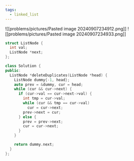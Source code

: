 ```yaml
---
tags:
  - linked_list
---
```



![[problems/pictures/Pasted image 20240907234912.png]]
![[problems/pictures/Pasted image 20240907234933.png]]

```c++
struct ListNode {
  int val;
  ListNode *next;
};

class Solution {
public:
  ListNode *deleteDuplicates(ListNode *head) {
    ListNode dummy{-1, head};
    auto prev = &dummy, cur = head;
    while (cur && cur->next) {
      if (cur->val == cur->next->val) {
        int tmp = cur->val;
        while (cur && tmp == cur->val)
          cur = cur->next;
        prev->next = cur;
      } else {
        prev = prev->next;
        cur = cur->next;
      }
    }

    return dummy.next;
  }
};
```